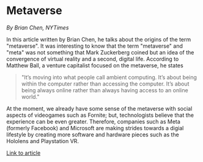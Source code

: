 # Metaverse
*By Brian Chen, NYTimes* 

In this article written by Brian Chen, he talks about the origins of the term "metaverse". It was interesting to know that the term "metaverse" and "meta" was not something that Mark Zuckerberg coined but an idea of the convergence of virtual reality and a second, digital life. According to Matthew Ball, a venture capitalist focused on the metaverse, he states
> "It’s moving into what people call ambient computing. It’s about being within the computer rather than accessing the computer. It’s about being always online rather than always having access to an online world."

At the moment, we already have some sense of the metaverse with social aspects of videogames such as Fornite; but, technologists believe that the experience can be even greater. Therefore, companies such as Meta (formerly Facebook) and Microsoft are making strides towards a digial lifestyle by creating more software and hardware pieces such as the Hololens and Playstation VR.

[Link to article](https://www.nytimes.com/2022/01/18/technology/personaltech/metaverse-gaming-definition.html)